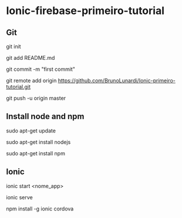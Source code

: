 # Ionic-firebase-primeiro-tutorial

## Git

git init

git add README.md

git commit -m "first commit"

git remote add origin https://github.com/BrunoLunardi/Ionic-primeiro-tutorial.git

git push -u origin master

## Install node and npm

sudo apt-get update

sudo apt-get install nodejs

sudo apt-get install npm

## Ionic

ionic start <nome_app>

ionic serve

npm install -g ionic cordova

